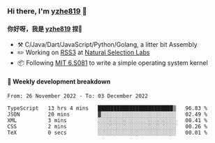 ### Hi there, I'm [yzhe819](https://github.com/yzhe819) 👋

#### 你好呀，我是 [yzhe819](https://github.com/yzhe819) 捏👋

- :hammer_and_pick: C/Java/Dart/JavaScript/Python/Golang, a litter bit Assembly
- :pencil2: Working on [RSS3](https://github.com/NaturalSelectionLabs/RSS3) at [Natural Selection Labs](https://github.com/NaturalSelectionLabs)
- 📦 Following [MIT 6.S081](https://pdos.csail.mit.edu/6.S081/2020/) to write a simple operating system kernel



#### 📝 Weekly development breakdown

<!--START_SECTION:waka-->

```text
From: 26 November 2022 - To: 03 December 2022

TypeScript   13 hrs 4 mins   ████████████████████████▒   96.83 %
JSON         20 mins         ▓░░░░░░░░░░░░░░░░░░░░░░░░   02.49 %
XML          3 mins          ░░░░░░░░░░░░░░░░░░░░░░░░░   00.41 %
CSS          2 mins          ░░░░░░░░░░░░░░░░░░░░░░░░░   00.26 %
TeX          0 secs          ░░░░░░░░░░░░░░░░░░░░░░░░░   00.01 %
```

<!--END_SECTION:waka-->



